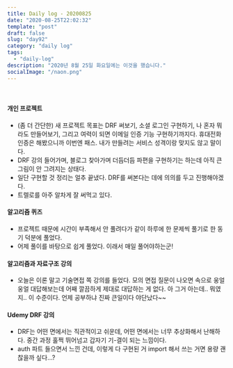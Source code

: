 ```yaml
---
title: Daily log - 20200825
date: "2020-08-25T22:02:32"
template: "post"
draft: false
slug: "day92"
category: "daily log"
tags:
  - "daily-log"
description: "2020년 8월 25일 화요일에는 이것을 했습니다."
socialImage: "/naon.png"
---
```


<br>

#### 개인 프로젝트
- (좀 더 간단한) 새 프로젝트 목표는 DRF 써보기, 소셜 로그인 구현하기, 나 혼자 뭐라도 만들어보기, 그리고 여력이 되면 이메일 인증 기능 구현하기까지다. 휴대전화 인증은 해봤으니까 이번엔 패스. 내가 만들려는 서비스 성격이랑 맞지도 않고 말이다.
- DRF 강의 들어가며, 블로그 찾아가며 더듬더듬 파편을 구현하기는 하는데 아직 큰 그림이 안 그려지는 상태다.
- 일단 구현할 것 정리는 얼추 끝냈다. DRF를 써본다는 데에 의의를 두고 진행해야겠다.
- 트렐로를 아주 알차게 잘 써먹고 있다.

#### 알고리즘 퀴즈
- 프로젝트 때문에 시간이 부족해서 안 풀려다가 같이 하루에 한 문제씩 풀기로 한 동기 덕분에 풀었다.
- 어제 풀이를 바탕으로 쉽게 풀었다. 이래서 매일 풀어야하는군!

#### 알고리즘과 자료구조 강의
- 오늘은 이론 말고 기술면접 쪽 강의를 들었다. 모의 면접 질문이 나오면 속으로 웅얼웅얼 대답해보는데 어째 깔끔하게 제대로 대답하는 게 없다. 아 그거 아는데.. 뭐였지.. 이 수준이다. 언제 공부하냐 진짜 큰일이다 야단났다~~

#### Udemy DRF 강의
- DRF는 어떤 면에서는 직관적이고 쉬운데, 어떤 면에서는 너무 추상화해서 난해하다. 중간 과정 훌쩍 뛰어넘고 갑자기 기-결이 되는 느낌이다.
- auth 파트 들으면서 느낀 건데, 이렇게 다 구현된 거 import 해서 쓰는 거면 용량 괜찮을까 싶다...?